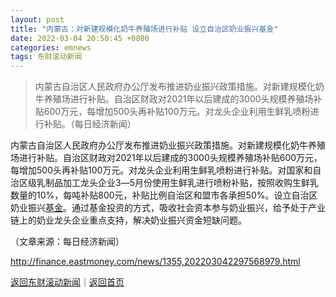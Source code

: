 ```yaml
---
layout: post
title: "内蒙古：对新建规模化奶牛养殖场进行补贴 设立自治区奶业振兴基金"
date: 2022-03-04 20:50:45 +0800
categories: emnews
tags: 东财滚动新闻
---
```

> 内蒙古自治区人民政府办公厅发布推进奶业振兴政策措施。对新建规模化奶牛养殖场进行补贴。自治区财政对2021年以后建成的3000头规模养殖场补贴600万元，每增加500头再补贴100万元。对龙头企业利用生鲜乳喷粉进行补贴。（每日经济新闻）

<p>内蒙古自治区人民政府办公厅发布推进奶业振兴政策措施。对新建规模化奶牛养殖场进行补贴。自治区财政对2021年以后建成的3000头规模养殖场补贴600万元，每增加500头再补贴100万元。对龙头企业利用生鲜乳喷粉进行补贴。对国家和自治区级乳制品加工龙头企业3―5月份使用生鲜乳进行喷粉补贴，按照收购生鲜乳数量的10%，每吨补贴800元，补贴比例自治区和盟市各承担50%。设立自治区奶业振兴<span id="Info.3293"><a href="http://data.eastmoney.com/zlsj/" class="infokey">基金</a></span>。通过基金投资的方式，吸收社会资本参与奶业振兴，给予处于产业链上的奶业龙头企业重点支持，解决奶业振兴资金短缺问题。</p><p class="em_media">（文章来源：每日经济新闻）</p>

<http://finance.eastmoney.com/news/1355,202203042297568979.html>

[返回东财滚动新闻](//finews.withounder.com/emnews/)｜[返回首页](//finews.withounder.com/)
